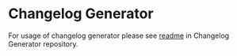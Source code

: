# Changelog Generator

For usage of changelog generator please see [readme](https://gitlab.com/NebulousLabs/changelog-generator/-/blob/master/README.md) in Changelog Generator
repository.